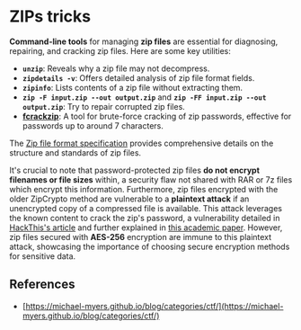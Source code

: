 # ZIPs tricks





**Command-line tools** for managing **zip files** are essential for diagnosing, repairing, and cracking zip files. Here are some key utilities:

- **`unzip`**: Reveals why a zip file may not decompress.
- **`zipdetails -v`**: Offers detailed analysis of zip file format fields.
- **`zipinfo`**: Lists contents of a zip file without extracting them.
- **`zip -F input.zip --out output.zip`** and **`zip -FF input.zip --out output.zip`**: Try to repair corrupted zip files.
- **[fcrackzip](https://github.com/hyc/fcrackzip)**: A tool for brute-force cracking of zip passwords, effective for passwords up to around 7 characters.

The [Zip file format specification](https://pkware.cachefly.net/webdocs/casestudies/APPNOTE.TXT) provides comprehensive details on the structure and standards of zip files.

It's crucial to note that password-protected zip files **do not encrypt filenames or file sizes** within, a security flaw not shared with RAR or 7z files which encrypt this information. Furthermore, zip files encrypted with the older ZipCrypto method are vulnerable to a **plaintext attack** if an unencrypted copy of a compressed file is available. This attack leverages the known content to crack the zip's password, a vulnerability detailed in [HackThis's article](https://www.hackthis.co.uk/articles/known-plaintext-attack-cracking-zip-files) and further explained in [this academic paper](https://www.cs.auckland.ac.nz/\~mike/zipattacks.pdf). However, zip files secured with **AES-256** encryption are immune to this plaintext attack, showcasing the importance of choosing secure encryption methods for sensitive data.

## References
* [https://michael-myers.github.io/blog/categories/ctf/](https://michael-myers.github.io/blog/categories/ctf/)




